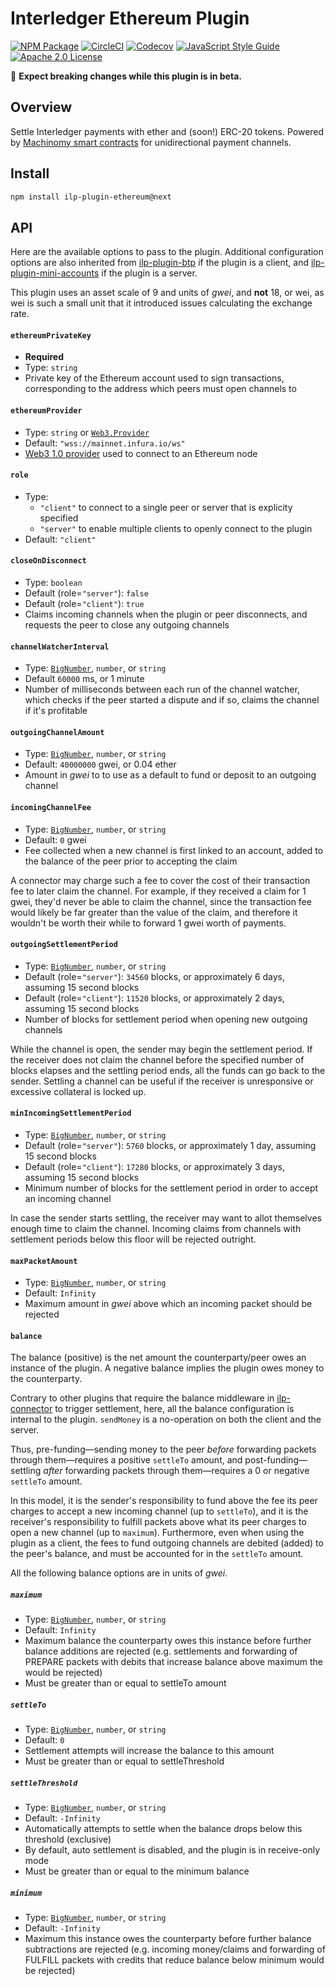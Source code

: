 # Interledger Ethereum Plugin

[![NPM Package](https://img.shields.io/npm/v/ilp-plugin-ethereum/next.svg?style=flat)](https://npmjs.org/package/ilp-plugin-ethereum)
[![CircleCI](https://img.shields.io/circleci/project/github/interledgerjs/ilp-plugin-ethereum.svg)](https://circleci.com/gh/interledgerjs/ilp-plugin-ethereum)
[![Codecov](https://img.shields.io/codecov/c/github/interledgerjs/ilp-plugin-ethereum.svg)](https://codecov.io/gh/interledgerjs/ilp-plugin-ethereum)
[![JavaScript Style Guide](https://img.shields.io/badge/code_style-standard-brightgreen.svg)](https://standardjs.com)
[![Apache 2.0 License](https://img.shields.io/github/license/interledgerjs/ilp-plugin-ethereum.svg)](https://github.com/interledgerjs/ilp-plugin-ethereum/blob/master/LICENSE)

🚨 **Expect breaking changes while this plugin is in beta.**

## Overview

Settle Interledger payments with ether and (soon!) ERC-20 tokens. Powered by [Machinomy smart contracts](https://github.com/machinomy/machinomy) for unidirectional payment channels.

## Install

```bash
npm install ilp-plugin-ethereum@next
```

## API

Here are the available options to pass to the plugin. Additional configuration options are also inherited from [ilp-plugin-btp](https://github.com/interledgerjs/ilp-plugin-btp) if the plugin is a client, and [ilp-plugin-mini-accounts](https://github.com/interledgerjs/ilp-plugin-mini-accounts) if the plugin is a server.

This plugin uses an asset scale of 9 and units of *gwei*, and **not** 18, or wei, as wei is such a small unit that it introduced issues calculating the exchange rate.

#### `ethereumPrivateKey`
- **Required**
- Type: `string`
- Private key of the Ethereum account used to sign transactions, corresponding to the address which peers must open channels to

#### `ethereumProvider`
- Type: `string` or [`Web3.Provider`](https://web3js.readthedocs.io/en/1.0/web3.html#providers)
- Default: `"wss://mainnet.infura.io/ws"`
- [Web3 1.0 provider](https://web3js.readthedocs.io/en/1.0/web3.html#providers) used to connect to an Ethereum node

#### `role`
- Type:
  - `"client"` to connect to a single peer or server that is explicity specified
  - `"server"` to enable multiple clients to openly connect to the plugin
- Default: `"client"`

#### `closeOnDisconnect`
- Type: `boolean`
- Default (role=`"server"`): `false`
- Default (role=`"client"`): `true`
- Claims incoming channels when the plugin or peer disconnects, and requests the peer to close any outgoing channels

#### `channelWatcherInterval`
- Type: [`BigNumber`](http://mikemcl.github.io/bignumber.js/), `number`, or `string`
- Default `60000` ms, or 1 minute
- Number of milliseconds between each run of the channel watcher, which checks if the peer started a dispute and if so, claims the channel if it's profitable

#### `outgoingChannelAmount`
- Type: [`BigNumber`](http://mikemcl.github.io/bignumber.js/), `number`, or `string`
- Default: `40000000` gwei, or 0.04 ether
- Amount in *gwei* to to use as a default to fund or deposit to an outgoing channel

#### `incomingChannelFee`
- Type: [`BigNumber`](http://mikemcl.github.io/bignumber.js/), `number`, or `string`
- Default: `0` gwei
- Fee collected when a new channel is first linked to an account, added to the balance of the peer prior to accepting the claim

A connector may charge such a fee to cover the cost of their transaction fee to later claim the channel. For example, if they received a claim for 1 gwei, they'd never be able to claim the channel, since the transaction fee would likely be far greater than the value of the claim, and therefore it wouldn't be worth their while to forward 1 gwei worth of payments.

#### `outgoingSettlementPeriod`
- Type: [`BigNumber`](http://mikemcl.github.io/bignumber.js/), `number`, or `string`
- Default (role=`"server"`): `34560` blocks, or approximately 6 days, assuming 15 second blocks
- Default (role=`"client"`): `11520` blocks, or approximately 2 days, assuming 15 second blocks
- Number of blocks for settlement period when opening new outgoing channels

While the channel is open, the sender may begin the settlement period. If the receiver does not claim the channel before the specified number of blocks elapses and the settling period ends, all the funds can go back to the sender. Settling a channel can be useful if the receiver is unresponsive or excessive collateral is locked up.

#### `minIncomingSettlementPeriod`
- Type: [`BigNumber`](http://mikemcl.github.io/bignumber.js/), `number`, or `string`
- Default (role=`"server"`): `5760` blocks, or approximately 1 day, assuming 15 second blocks
- Default (role=`"client"`): `17280` blocks, or approximately 3 days, assuming 15 second blocks
- Minimum number of blocks for the settlement period in order to accept an incoming channel

In case the sender starts settling, the receiver may want to allot themselves enough time to claim the channel. Incoming claims from channels with settlement periods below this floor will be rejected outright.

#### `maxPacketAmount`
- Type: [`BigNumber`](http://mikemcl.github.io/bignumber.js/), `number`, or `string`
- Default: `Infinity`
- Maximum amount in *gwei* above which an incoming packet should be rejected

#### `balance`

The balance (positive) is the net amount the counterparty/peer owes an instance of the plugin. A negative balance implies the plugin owes money to the counterparty.

Contrary to other plugins that require the balance middleware in [ilp-connector](https://github.com/interledgerjs/ilp-connector/) to trigger settlement, here, all the balance configuration is internal to the plugin. `sendMoney` is a no-operation on both the client and the server.

Thus, pre-funding—sending money to the peer *before* forwarding packets through them—requires a positive `settleTo` amount, and post-funding—settling *after* forwarding packets through them—requires a 0 or negative `settleTo` amount.

In this model, it is the sender's responsibility to fund above the fee its peer charges to accept a new incoming channel (up to `settleTo`), and it is the receiver's responsibility to fulfill packets above what its peer charges to open a new channel (up to `maximum`). Furthermore, even when using the plugin as a client, the fees to fund outgoing channels are debited (added) to the peer's balance, and must be accounted for in the `settleTo` amount.

All the following balance options are in units of *gwei*.

##### `maximum`
- Type: [`BigNumber`](http://mikemcl.github.io/bignumber.js/), `number`, or `string`
- Default: `Infinity`
- Maximum balance the counterparty owes this instance before further balance additions are rejected (e.g. settlements and forwarding of PREPARE packets with debits that increase balance above maximum the would be rejected)
- Must be greater than or equal to settleTo amount

##### `settleTo`
- Type: [`BigNumber`](http://mikemcl.github.io/bignumber.js/), `number`, or `string`
- Default: `0`
- Settlement attempts will increase the balance to this amount
- Must be greater than or equal to settleThreshold

##### `settleThreshold`
- Type: [`BigNumber`](http://mikemcl.github.io/bignumber.js/), `number`, or `string`
- Default: `-Infinity`
- Automatically attempts to settle when the balance drops below this threshold (exclusive)
- By default, auto settlement is disabled, and the plugin is in receive-only mode
- Must be greater than or equal to the minimum balance

##### `minimum`
- Type: [`BigNumber`](http://mikemcl.github.io/bignumber.js/), `number`, or `string`
- Default: `-Infinity`
- Maximum this instance owes the counterparty before further balance subtractions are rejected (e.g. incoming money/claims and forwarding of FULFILL packets with credits that reduce balance below minimum would be rejected)
